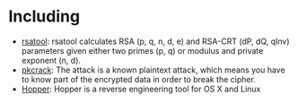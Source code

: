 # Including
* [rsatool](https://github.com/ius/rsatool): rsatool calculates RSA (p, q, n, d, e) and RSA-CRT (dP, dQ, qInv) parameters given either two primes (p, q) or modulus and private exponent (n, d).
* [pkcrack](https://www.unix-ag.uni-kl.de/~conrad/krypto/pkcrack.html): The attack is a known plaintext attack, which means you have to know part of the encrypted data in order to break the cipher.
* [Hopper](http://www.hopperapp.com/):  Hopper is a reverse engineering tool for OS X and Linux
